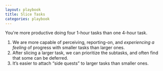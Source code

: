 ```yaml
---
layout: playbook
title: Slice Tasks
categories: playbook
---
```


You're more productive doing four 1-hour tasks than one 4-hour task.

1. We are more capable of perceiving, reporting-on, and _experiencing a feeling_ of progress with smaller tasks than larger ones.
2. After slicing a larger task, we can prioritize the subtasks, and often find that some can be deferred.
3. It’s easier to attach “side quests” to larger tasks than smaller ones.
